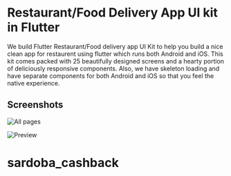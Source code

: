 # Restaurant/Food Delivery App UI kit in Flutter

We build Flutter Restaurant/Food delivery app UI Kit to help you build a nice clean app for restaurent using flutter which runs both Android and iOS. This kit comes packed with 25 beautifully designed screens and a hearty portion of deliciously responsive components. Also, we have skeleton loading and have separate components for both Android and iOS so that you feel the native experience.

## Screenshots

![All pages](/preview.png)

![Preview](/foodly_thun.png)
# sardoba_cashback
